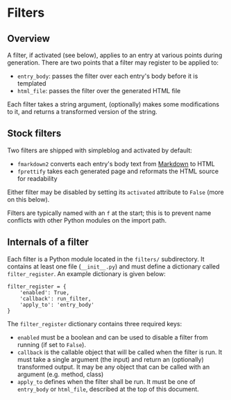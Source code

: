 Filters
=======

Overview
--------

A filter, if activated (see below), applies to an entry at various points
during generation. There are two points that a filter may register to be
applied to:

* `entry_body`: passes the filter over each entry's body before it is templated
* `html_file`: passes the filter over the generated HTML file

Each filter takes a string argument, (optionally) makes some modifications to
it, and returns a transformed version of the string.

Stock filters
-------------

Two filters are shipped with simpleblog and activated by default:

* `fmarkdown2` converts each entry's body text from [Markdown](http://daringfireball.net/projects/markdown/syntax) to HTML
* `fprettify` takes each generated page and reformats the HTML source for readability

Either filter may be disabled by setting its `activated` attribute to `False`
(more on this below).

Filters are typically named with an `f` at the start; this is to prevent name
conflicts with other Python modules on the import path.

Internals of a filter
---------------------

Each filter is a Python module located in the `filters/` subdirectory. It
contains at least one file (`__init__.py`) and must define a dictionary called
`filter_register`. An example dictionary is given below:

    filter_register = {
        'enabled': True,
        'callback': run_filter,
        'apply_to': 'entry_body'
    }

The `filter_register` dictionary contains three required keys:

* `enabled` must be a boolean and can be used to disable a filter from running
  (if set to `False`).
* `callback` is the callable object that will be called when the filter is run.
  It must take a single argument (the input) and return an (optionally)
  transformed output. It may be any object that can be called with an argument
  (e.g. method, class)
* `apply_to` defines when the filter shall be run. It must be one of
  `entry_body` or `html_file`, described at the top of this document.
